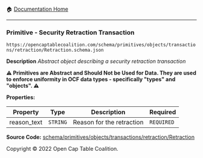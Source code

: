 :house: [Documentation Home](/docs/README.md)

---

### Primitive - Security Retraction Transaction

`https://opencaptablecoalition.com/schema/primitives/objects/transactions/retraction/Retraction.schema.json`

**Description** _Abstract object describing a security retraction transaction_

**:warning: Primitives are Abstract and Should Not be Used for Data. They are used to enforce uniformity in OCF data types - specifically "types" and "objects". :warning:**

**Properties:**

| Property    | Type     | Description               | Required   |
| ----------- | -------- | ------------------------- | ---------- |
| reason_text | `STRING` | Reason for the retraction | `REQUIRED` |

**Source Code:** [schema/primitives/objects/transactions/retraction/Retraction](../../../../../schema/primitives/objects/transactions/retraction/Retraction.schema.json)

Copyright © 2022 Open Cap Table Coalition.
